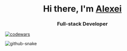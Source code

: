 <h1 align="center">Hi there, I'm <a href="https://github.com/Lyshka/lyshka" target="_blank">Alexei</a></h1>
<h3 align="center">Full-stack Developer</h3>

[![codewars](https://www.codewars.com/users/lyshka_aim/badges/large)](https://www.codewars.com/users/lyshka_aim)

<picture>
  <source media="(prefers-color-scheme: dark)" srcset="https://raw.githubusercontent.com/Lyshka/lyshka/refs/heads/output/github-contribution-grid-snake-dark.svg" />
  <source media="(prefers-color-scheme: light)" srcset="https://github.com/Lyshka/lyshka/blob/output/github-contribution-grid-snake.svg" />
  <img alt="github-snake" src="github-snake.svg" />
</picture>
